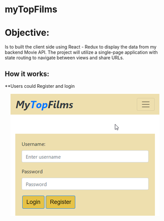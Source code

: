 # myTopFilms
 
# Objective:

Is to built the client side using React - Redux to display the data from 
my backend Movie API. The project will utilize a single-page application 
with state routing to navigate between views and share URLs.

## How it works:

**Users could Register and login
<div align='center'>
<img src='https://github.com/moses0072/myFlix-client/blob/final/images/log_reg.png' alt='Alt text' title='login' style='max-width:100%'>
</div>

